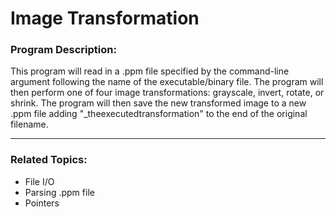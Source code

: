 # Image Transformation
### Program Description: 

This program will read in a .ppm file specified by the
command-line argument following the name of the executable/binary file.
The program will then perform one of four image transformations: grayscale,
invert, rotate, or shrink. The program will then save the new transformed
image to a new .ppm file adding "_theexecutedtransformation" to the end of the
original filename.

---

### Related Topics:
- File I/O
- Parsing .ppm file
- Pointers
